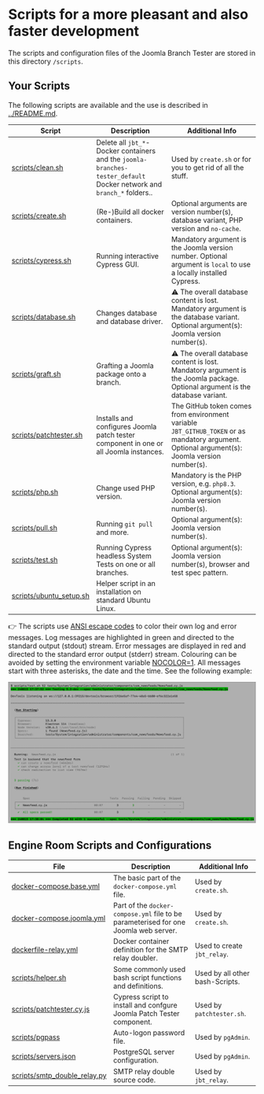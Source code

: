 # Scripts for a more pleasant and also faster development

The scripts and configuration files of the Joomla Branch Tester are stored in this directory `/scripts`.

## Your Scripts

The following scripts are available and the use is described in [../README.md](../README.md).

| Script | Description | Additional Info |
| --- | --- | --- |
| [scripts/clean.sh](clean.sh) | Delete all `jbt_*`-Docker containers and the `joomla-branches-tester_default` Docker network and `branch_*` folders.. | Used by `create.sh` or for you to get rid of all the stuff. |
| [scripts/create.sh](create.sh) | (Re-)Build all docker containers. | Optional arguments are version number(s), database variant, PHP version and `no-cache`. |
| [scripts/cypress.sh](cypress.sh) | Running interactive Cypress GUI. | Mandatory argument is the Joomla version number. Optional argument is `local` to use a locally installed Cypress. |
| [scripts/database.sh](database.sh) | Changes database and database driver. | :warning: The overall database content is lost.<br />Mandatory argument is the database variant. Optional argument(s): Joomla version number(s). |
| [scripts/graft.sh](graft.sh) | Grafting a Joomla package onto a branch. | :warning: The overall database content is lost.<br />Mandatory argument is the Joomla package. Optional argument is the database variant.|
| [scripts/patchtester.sh](patchtester.sh) | Installs and configures Joomla patch tester component in one or all Joomla instances. | The GitHub token comes from environment variable `JBT_GITHUB_TOKEN` or as mandatory argument. Optional argument(s): Joomla version number(s). |
| [scripts/php.sh](php.sh) | Change used PHP version. | Mandatory is the PHP version, e.g. `php8.3`. Optional argument(s): Joomla version number(s). |
| [scripts/pull.sh](pull.sh) | Running `git pull` and more. | Optional argument(s): Joomla version number(s). |
| [scripts/test.sh](test.sh) | Running Cypress headless System Tests on one or all branches. | Optional argument(s): Joomla version number(s), browser and test spec pattern. |
| [scripts/ubuntu_setup.sh](ubuntu_setup.sh) | Helper script in an installation on standard Ubuntu Linux. | |

:point_right: The scripts use [ANSI escape codes](https://en.wikipedia.org/wiki/ANSI_escape_code#Colors)
to color their own log and error messages. 
Log messages are highlighted in green and directed to the standard output (stdout) stream.
Error messages are displayed in red and directed to the standard error output (stderr) stream.
Colouring can be avoided by setting the environment variable [NOCOLOR=1](https://no-color.org/).
All messages start with three asterisks, the date and the time. See the following example:

![scripts/test.sh running screen shot](../images/screen-shot.png)

## Engine Room Scripts and Configurations

| File | Description | Additional Info |
| --- | --- | --- |
| [docker-compose.base.yml](docker-compose.base.yml) | The basic part of the `docker-compose.yml` file. | Used by `create.sh`. |
| [docker-compose.joomla.yml](docker-compose.joomla.yml) | Part of the `docker-compose.yml` file to be parameterised for one Joomla web server. | Used by `create.sh`. |
| [dockerfile-relay.yml](dockerfile-relay.yml) | Docker container definition for the SMTP relay doubler. | Used to create `jbt_relay`. |
| [scripts/helper.sh](helper.sh) | Some commonly used bash script functions and definitions. | Used by all other bash-Scripts. |
| [scripts/patchtester.cy.js](patchtester.cy.js) | Cypress script to install and confgure Joomla Patch Tester component. | Used by `patchtester.sh`. |
| [scripts/pgpass](pgpass) | Auto-logon password file. | Used by `pgAdmin`. |
| [scripts/servers.json](servers.json) | PostgreSQL server configuration. | Used by `pgAdmin`. |
| [scripts/smtp_double_relay.py](smtp_double_relay.py) | SMTP relay double source code. | Used by `jbt_relay`. |
